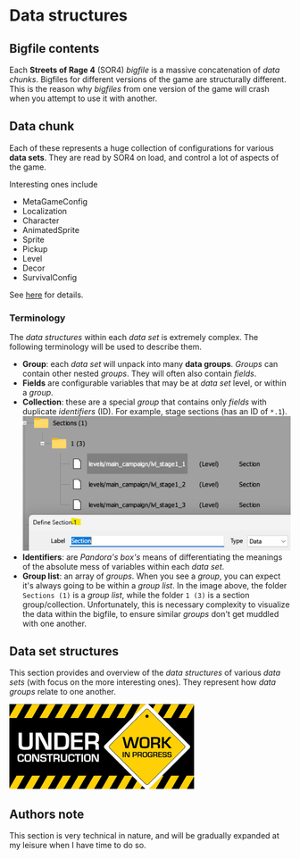 # Data structures

## Bigfile contents

Each **Streets of Rage 4** (SOR4) *bigfile* is a massive concatenation of *data chunks*. Bigfiles for different versions of the game are structurally different. This is the reason why *bigfiles* from one version of the game will crash when you attempt to use it with another.

## Data chunk

Each of these represents a huge collection of configurations for various **data sets**. They are read by SOR4 on load, and control a lot of aspects of the game.

Interesting ones include

* MetaGameConfig
* Localization
* Character
* AnimatedSprite
* Sprite
* Pickup
* Level
* Decor
* SurvivalConfig

See [here](#data-set-structures) for details.

### Terminology

The *data structures* within each *data set* is extremely complex. The following terminology will be used to describe them.

* **Group**: each *data set* will unpack into many **data groups**. *Groups* can contain other nested *groups*. They will often also contain *fields*.
* **Fields** are configurable variables that may be at *data set* level, or within a *group*.
* **Collection**: these are a special *group* that contains only *fields* with duplicate *identifiers* (ID). For example, stage sections (has an ID of `*.1`).
  ![Collection section](../assets/images/technical/collection-section.png)
* **Identifiers**: are *Pandora's box's* means of differentiating the meanings of the absolute mess of variables within each *data set*.
* **Group list**: an array of *groups*. When you see a *group*, you can expect it's always going to be within a *group list*. In the image above, the folder `Sections (1)` is a *group list*, while the folder `1 (3)` is a section group/collection. Unfortunately, this is necessary complexity to visualize the data within the bigfile, to ensure similar *groups* don't get muddled with one another.

## Data set structures

This section provides and overview of the *data structures* of various *data sets* (with focus on the more interesting ones). They represent how *data groups* relate to one another. 

![Under construction](../assets/images/under_construction_wip.png)

## Authors note

This section is very technical in nature, and will be gradually expanded at my leisure when I have time to do so.